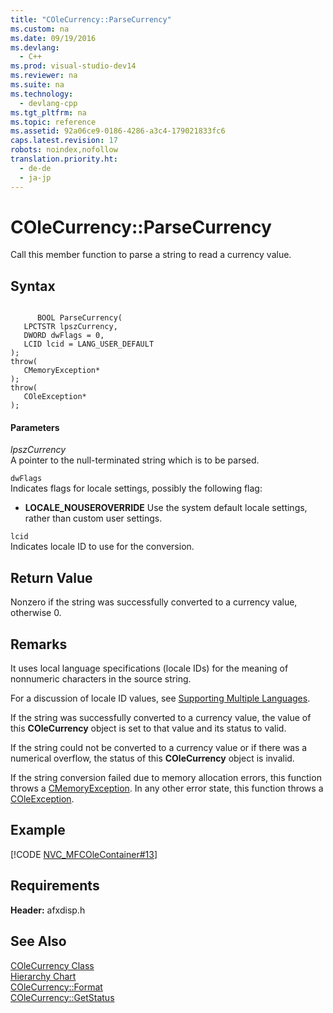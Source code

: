 ```yaml
---
title: "COleCurrency::ParseCurrency"
ms.custom: na
ms.date: 09/19/2016
ms.devlang: 
  - C++
ms.prod: visual-studio-dev14
ms.reviewer: na
ms.suite: na
ms.technology: 
  - devlang-cpp
ms.tgt_pltfrm: na
ms.topic: reference
ms.assetid: 92a06ce9-0186-4286-a3c4-179021833fc6
caps.latest.revision: 17
robots: noindex,nofollow
translation.priority.ht: 
  - de-de
  - ja-jp
---
```

# COleCurrency::ParseCurrency
Call this member function to parse a string to read a currency value.  
  
## Syntax  
  
```  
  
      BOOL ParseCurrency(  
   LPCTSTR lpszCurrency,  
   DWORD dwFlags = 0,  
   LCID lcid = LANG_USER_DEFAULT   
);  
throw(  
   CMemoryException*   
);  
throw(  
   COleException*   
);  
```  
  
#### Parameters  
 *lpszCurrency*  
 A pointer to the null-terminated string which is to be parsed.  
  
 `dwFlags`  
 Indicates flags for locale settings, possibly the following flag:  
  
-   **LOCALE_NOUSEROVERRIDE** Use the system default locale settings, rather than custom user settings.  
  
 `lcid`  
 Indicates locale ID to use for the conversion.  
  
## Return Value  
 Nonzero if the string was successfully converted to a currency value, otherwise 0.  
  
## Remarks  
 It uses local language specifications (locale IDs) for the meaning of nonnumeric characters in the source string.  
  
 For a discussion of locale ID values, see [Supporting Multiple Languages](assetId:///47dc5add-232c-4268-b977-43e12da81ede).  
  
 If the string was successfully converted to a currency value, the value of this **COleCurrency** object is set to that value and its status to valid.  
  
 If the string could not be converted to a currency value or if there was a numerical overflow, the status of this **COleCurrency** object is invalid.  
  
 If the string conversion failed due to memory allocation errors, this function throws a [CMemoryException](../vs140/CMemoryException-Class.md). In any other error state, this function throws a [COleException](../vs140/COleException-Class.md).  
  
## Example  
 [!CODE [NVC_MFCOleContainer#13](../CodeSnippet/VS_Snippets_Cpp/NVC_MFCOleContainer#13)]  
  
## Requirements  
 **Header:** afxdisp.h  
  
## See Also  
 [COleCurrency Class](../vs140/COleCurrency-Class.md)   
 [Hierarchy Chart](../vs140/Hierarchy-Chart.md)   
 [COleCurrency::Format](../vs140/COleCurrency--Format.md)   
 [COleCurrency::GetStatus](../vs140/COleCurrency--GetStatus.md)